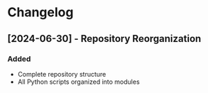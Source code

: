 ﻿# Changelog

## [2024-06-30] - Repository Reorganization

### Added
- Complete repository structure
- All Python scripts organized into modules
